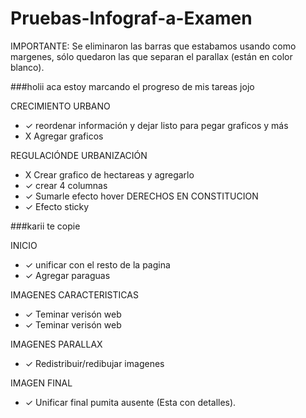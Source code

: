 # Pruebas-Infograf-a-Examen

IMPORTANTE: Se eliminaron las barras que estabamos usando como margenes, sólo quedaron las que separan el parallax (están en color blanco). 


###holii aca estoy marcando el progreso de mis tareas jojo

CRECIMIENTO URBANO
- ✓ reordenar información y dejar listo para pegar graficos y más
- X Agregar graficos

REGULACIÓNDE URBANIZACIÓN
- X Crear grafico de hectareas y agregarlo
- ✓ crear 4 columnas
- ✓ Sumarle efecto hover
DERECHOS EN CONSTITUCION
- ✓ Efecto sticky


###karii te copie 

INICIO
- ✓ unificar con el resto de la pagina
- ✓ Agregar paraguas

IMAGENES CARACTERISTICAS
- ✓ Teminar verisón web
- ✓ Teminar verisón web

IMAGENES PARALLAX
- ✓ Redistribuir/redibujar imagenes

IMAGEN FINAL
- ✓ Unificar final pumita ausente (Esta con detalles). 

